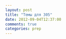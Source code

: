 ```yaml
---
layout: post
title: "Темы для 305"
date: 2012-09-04T12:37:00
comments: true
categories: prep
---
```

